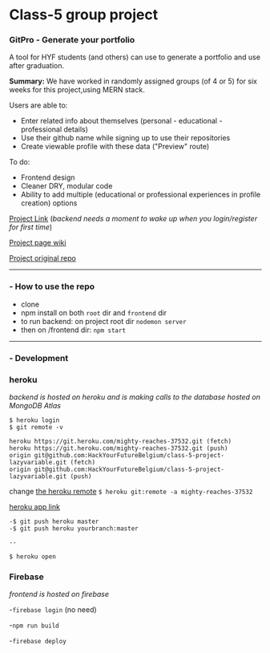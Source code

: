 # Class-5 group project
### GitPro - Generate your portfolio

A tool for HYF students (and others) can use to generate a portfolio and use after graduation.

__Summary:__ We have worked in randomly assigned groups (of 4 or 5) for six weeks for this project,using MERN stack.

Users are able to:
- Enter related info about themselves (personal - educational - professional details)
- Use their github name while signing up to use their repositories 
- Create viewable profile with these data ("Preview" route)


To do:
- Frontend design
- Cleaner DRY, modular code
- Ability to add multiple (educational or professional experiences in profile creation) options 

[Project Link](https://portfolio-d9052.firebaseapp.com/)
(_backend needs a moment to wake up when you login/register for first time_)

[Project page wiki](https://github.com/HackYourFutureBelgium/class-5-project/wiki/lazyvariable)

[Project original repo](https://github.com/HackYourFutureBelgium/class-5-project-lazyvariable)

---

### - How to use the repo
- clone
- npm install on both ```root``` dir and ```frontend``` dir
- to run backend: on project root dir ```nodemon server```
- then on /frontend dir: ```npm start```

---
### - Development
### heroku
_backend is hosted on heroku and is making calls to the database hosted on MongoDB Atlas_
```
$ heroku login
$ git remote -v
```
```
heroku https://git.heroku.com/mighty-reaches-37532.git (fetch)
heroku https://git.heroku.com/mighty-reaches-37532.git (push)
origin git@github.com:HackYourFutureBelgium/class-5-project-lazyvariable.git (fetch)
origin git@github.com:HackYourFutureBelgium/class-5-project-lazyvariable.git (push)
```

change [the heroku remote](https://stackoverflow.com/questions/6226846/how-to-change-a-git-remote-on-heroku) 
```$ heroku git:remote -a mighty-reaches-37532``` 

[heroku app link](https://mighty-reaches-37532.herokuapp.com/)

```
-$ git push heroku master
-$ git push heroku yourbranch:master

--

$ heroku open
```

### Firebase
_frontend is hosted on firebase_

-```firebase login``` (no need)

-```npm run build```

-```firebase deploy```
